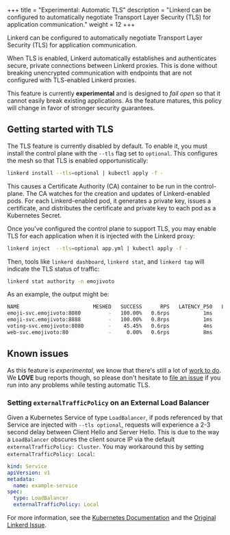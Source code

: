 +++
title = "Experimental: Automatic TLS"
description = "Linkerd can be configured to automatically negotiate Transport Layer Security (TLS) for application communication."
weight = 12
+++

Linkerd can be configured to automatically negotiate Transport Layer Security
(TLS) for application communication.

When TLS is enabled, Linkerd automatically establishes and authenticates
secure, private connections between Linkerd proxies. This is done without
breaking unencrypted communication with endpoints that are not configured
with TLS-enabled Linkerd proxies.

This feature is currently **experimental** and is designed to _fail open_ so
that it cannot easily break existing applications. As the feature matures,
this policy will change in favor of stronger security guarantees.

## Getting started with TLS

The TLS feature is currently disabled by default. To enable it, you must
install the control plane with the `--tls` flag set to `optional`. This
configures the mesh so that TLS is enabled opportunistically:

```bash
linkerd install --tls=optional | kubectl apply -f -
```

This causes a Certificate Authority (CA) container to be run in the
control-plane. The CA watches for the creation and updates of Linkerd-enabled
pods. For each Linkerd-enabled pod, it generates a private key, issues a
certificate, and distributes the certificate and private key to each pod as a
Kubernetes Secret.

Once you've configured the control plane to support TLS, you may enable TLS
for each application when it is injected with the Linkerd proxy:

```bash
linkerd inject  --tls=optional app.yml | kubectl apply -f -
```

Then, tools like `linkerd dashboard`, `linkerd stat`, and `linkerd tap` will
indicate the TLS status of traffic:

```bash
linkerd stat authority -n emojivoto
```

As an example, the output might be:

```bash
NAME                        MESHED   SUCCESS      RPS   LATENCY_P50   LATENCY_P95   LATENCY_P99    TLS
emoji-svc.emojivoto:8080         -   100.00%   0.6rps           1ms           1ms           1ms   100%
emoji-svc.emojivoto:8888         -   100.00%   0.8rps           1ms           1ms           9ms   100%
voting-svc.emojivoto:8080        -    45.45%   0.6rps           4ms          10ms          18ms   100%
web-svc.emojivoto:80             -     0.00%   0.6rps           8ms          33ms          39ms   100%
```

## Known issues

As this feature is _experimental_, we know that there's still a lot of [work
to do][tls-issues]. We **LOVE** bug reports though, so please don't hesitate
to [file an issue][new-issue] if you run into any problems while testing
automatic TLS.

### Setting `externalTrafficPolicy` on an External Load Balancer

Given a Kubernetes Service of type `LoadBalancer`, if pods referenced by that
Service are injected with `--tls optional`, requests will experience a 2-3
second delay between Client Hello and Server Hello. This is due to the way a
`LoadBalancer` obscures the client source IP via the default
`externalTrafficPolicy: Cluster`. You may workaround this by setting
`externalTrafficPolicy: Local`:

```yaml
kind: Service
apiVersion: v1
metadata:
  name: example-service
spec:
  type: LoadBalancer
  externalTrafficPolicy: Local
```

For more information, see the [Kubernetes Documentation][k8s-docs] and the
[Original Linkerd Issue][l5d-issue].

[tls-issues]: https://github.com/linkerd/linkerd2/issues?q=is%3Aissue+is%3Aopen+label%3Aarea%2Ftls
[new-issue]: https://github.com/linkerd/linkerd2/issues/new/choose
[k8s-docs]: https://kubernetes.io/docs/tasks/access-application-cluster/create-external-load-balancer/
[l5d-issue]: https://github.com/linkerd/linkerd2/issues/1880

